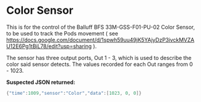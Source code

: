 # Color Sensor

This is for the control of the Balluff BFS 33M-GSS-F01-PU-02 Color Sensor, to be used to track the Pods movement ( see https://docs.google.com/document/d/1spwh59uu49jK5YAjyDzP3ivckMVZAU12E6Pg1tBiL78/edit?usp=sharing ).

The sensor has three output ports, Out 1 - 3, which is used to describe the color said sensor detects. The values recorded for each Out ranges from 0 - 1023.

**Suspected JSON returned:**
```C++
{"time":1009,"sensor":"Color","data":[1023, 0, 0]}
